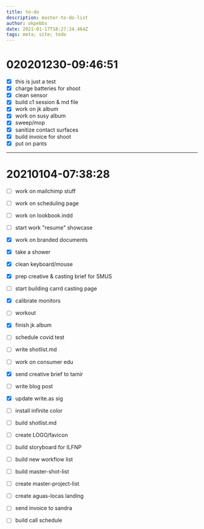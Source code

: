 ```yaml
---
title: to-do
description: master-to-do-list
author: okpebbs
date: 2021-01-17T18:27:24.464Z
tags: meta; site; todo
---
```

# 020201230-09:46:51

- [x] this is just a test
- [x] charge batteries for shoot
- [x] clean sensor
- [x] build c1 session & md file
- [x] work on jk album
- [x] work on susy album
- [x] sweep/mop
- [x] sanitize contact surfaces
- [x] build invoice for shoot
- [x] put on pants
---

# 20210104-07:38:28

- [ ] work on mailchimp stuff
- [ ] work on scheduling page
- [ ] work on lookbook.indd
- [ ] start work "resume" showcase
- [x] work on branded documents
- [x] take a shower
- [x] clean keyboard/mouse
- [x] prep creative & casting brief for SMUS
- [ ] start building carrd casting page
- [x] calibrate monitors
- [ ] workout
- [x] finish jk album
- [ ] schedule covid test
- [ ] write shotlist.md
- [ ] work on consumer edu
- [x] send creative brief to tamir
- [ ] write blog post
- [x] update write.as sig
- [ ] install infinite color
- [ ] build shotlist.md
- [ ] create LOGO/favicon
- [ ] build storyboard for ILFNP
- [ ] build new workflow list
- [ ] build master-shot-list
- [ ] create master-project-list
- [ ] create aguas-locas landing
- [ ] send invoice to sandra
- [ ] build call schedule

